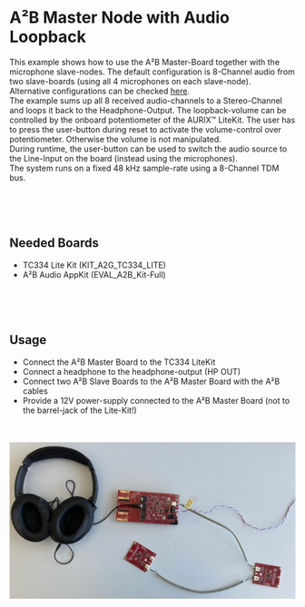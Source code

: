 # A²B Master Node with Audio Loopback

This example shows how to use the A²B Master-Board together with the microphone slave-nodes. The default configuration is 8-Channel audio from two slave-boards (using all 4 microphones on each slave-node).<br>
Alternative configurations can be checked [here](/Examples/A2B_ConfigFiles).<br>
The example sums up all 8 received audio-channels to a Stereo-Channel and loops it back to the Headphone-Output.
The loopback-volume can be controlled by the onboard potentiometer of the AURIX™ LiteKit. The user has to press the user-button during reset to activate the volume-control over potentiometer. Otherwise the volume is not manipulated.<br>
During runtime, the user-button can be used to switch the audio source to the Line-Input on the board (instead using the microphones).<br>
The system runs on a fixed 48 kHz sample-rate using a 8-Channel TDM bus.


<br><br><br>

## Needed Boards
* TC334 Lite Kit (KIT_A2G_TC334_LITE)
* A²B Audio AppKit (EVAL_A2B_Kit-Full)

<br><br><br>
## Usage
* Connect the A²B Master Board to the TC334 LiteKit
* Connect a headphone to the headphone-output (HP OUT)
* Connect two A²B Slave Boards to the A²B Master Board with the A²B cables
* Provide a 12V power-supply connected to the A²B Master Board (not to the barrel-jack of the Lite-Kit!)
<br><br><br>
<img src="/Documentation/Images/TC334_A2B_LB.jpg" width="600">  

